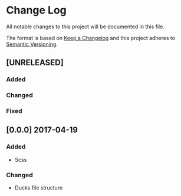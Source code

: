 # Change Log
All notable changes to this project will be documented in this file.

The format is based on [Keep a Changelog](http://keepachangelog.com/)
and this project adheres to [Semantic Versioning](http://semver.org/).

## [UNRELEASED]
### Added
### Changed
### Fixed

## [0.0.0] 2017-04-19
### Added
- Scss

### Changed
- Ducks file structure
